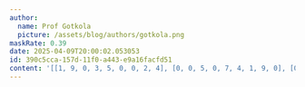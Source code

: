 ```yaml
---
author:
  name: Prof Gotkola
  picture: /assets/blog/authors/gotkola.png
maskRate: 0.39
date: 2025-04-09T20:00:02.053053
id: 390c5cca-157d-11f0-a443-e9a16facfd51
content: '[[1, 9, 0, 3, 5, 0, 0, 2, 4], [0, 0, 5, 0, 7, 4, 1, 9, 0], [0, 2, 0, 1, 0, 8, 5, 7, 0], [0, 0, 6, 0, 0, 0, 0, 4, 7], [8, 3, 1, 4, 2, 7, 9, 6, 5], [2, 7, 0, 5, 0, 9, 3, 1, 8], [5, 4, 0, 7, 3, 2, 6, 8, 1], [7, 1, 2, 0, 0, 0, 0, 3, 0], [3, 6, 0, 0, 0, 1, 0, 0, 0]]'
---
```

